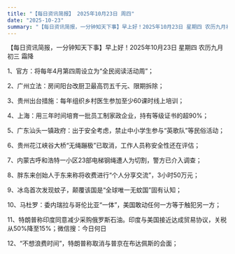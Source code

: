 ```yaml
---
title: "【每日资讯简报】 2025年10月23日 周四"
date: "2025-10-23"
summary: "【每日资讯简报，一分钟知天下事】早上好！2025年10月23日 星期四 农历九月初三 霜降"
---
```


【每日资讯简报，一分钟知天下事】早上好！2025年10月23日  星期四  农历九月初三  霜降

1、官方：将每年4月第四周设立为“全民阅读活动周”；

2、广州立法：房间阳台改厨卫最高罚五千元、限期拆除；

3、贵州出台措施：每年组织乡村医生参加至少60课时线上培训；

4、上海：用三年时间培育一批员工制家政企业，持有等级证书的超90%；

5、广东汕头一镇政府：出于安全考虑，禁止中小学生参与“英歌队”等民俗活动；

6、贵州花江峡谷大桥“无绳蹦极”已取消，工作人员称安全性还在评估；

7、内蒙古呼和浩特一小区23部电梯钢绳遭人为切割，警方已介入调查；

8、胖东来创始人于东来称将收费进行“个人分享交流”，3小时50万元；

9、冰岛首次发现蚊子，颠覆该国是“全球唯一无蚊国”固有认知；

10、马杜罗：委内瑞拉与哥伦比亚“一体”，美国敢动任何一方等于触犯另一方；

11、特朗普称印度同意减少采购俄罗斯石油。印度与美国接近达成贸易协议，关税从50%降至15%；微信搜：今日何日

12、“不想浪费时间”，特朗普称取消与普京在布达佩斯的会面；